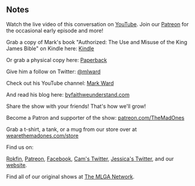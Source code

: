 ## Notes

Watch the live video of this conversation on [YouTube](https://youtu.be/BMDp3Qv4xSA). Join our [Patreon](https://www.patreon.com/TheMadOnes) for the occasional early episode and more!

Grab a copy of Mark's book "Authorized: The Use and Misuse of the King James Bible" on Kindle here: [Kindle](https://amzn.to/3xnLS9r)

Or grab a physical copy here: [Paperback](https://amzn.to/3HllmCd)

Give him a follow on Twitter: [@mlward](https://twitter.com/mlward)

Check out his YouTube channel: [Mark Ward](https://www.youtube.com/user/mlward038)

And read his blog here: [byfaithweunderstand.com](https://byfaithweunderstand.com/)

Share the show with your friends! That's how we'll grow!

Become a Patron and supporter of the show: [patreon.com/TheMadOnes](https://www.patreon.com/TheMadOnes)

Grab a t-shirt, a tank, or a mug from our store over at [wearethemadones.com/store](https://wearethemadones.com/store)

Find us on:

[Rokfin](https://rokfin.com/TheMadOnes), [Patreon](https://patreon.com/TheMadOnes), [Facebook](https://www.facebook.com/WeAreTheMad/), [Cam's Twitter](https://twitter.com/HamCarless), [Jessica's Twitter](https://twitter.com/soupcanarchist), and our [website](http://wearethemad.com).

Find all of our original shows at [The MLGA Network](https://mlganetwork.com).
